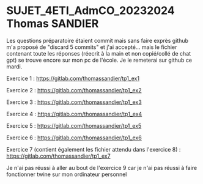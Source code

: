 # SUJET_4ETI_AdmCO_20232024 Thomas SANDIER

Les questions préparatoire étaient commit mais sans faire exprès github m'a proposé de "discard 5 commits" et j'ai accepté... mais le fichier contenant toute les réponses (réecrit à la main et non copié/collé de chat gpt) se trouve encore sur mon pc de l'école. Je le remeterai sur github ce mardi.

Exercice 1 : https://gitlab.com/thomassandier/tp1_ex1

Exercice 2 : https://gitlab.com/thomassandier/tp1_ex2

Exercice 3 : https://gitlab.com/thomassandier/tp1_ex3

Exercice 4 : https://gitlab.com/thomassandier/tp1_ex4

Exercice 5 : https://gitlab.com/thomassandier/tp1_ex5

Exercice 6 : https://gitlab.com/thomassandier/tp1_ex6

Exercice 7 (contient également les fichier attendu dans l'exercice 8) : https://gitlab.com/thomassandier/tp1_ex7

Je n'ai pas réussi à aller au bout de l'exercice 9 car je n'ai pas réussi à faire fonctionner twine sur mon ordinateur personnel

